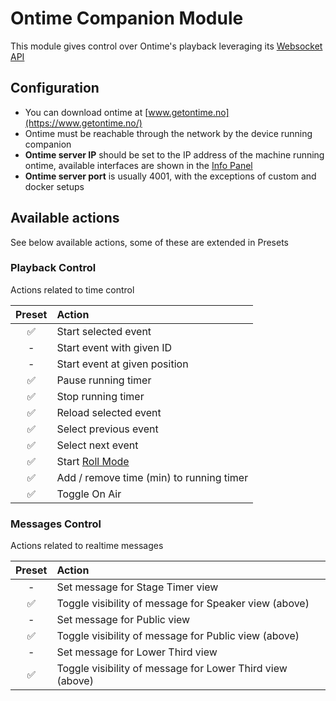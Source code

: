 # Ontime Companion Module

This module gives control over Ontime's playback leveraging
its [Websocket API](https://cpvalente.gitbook.io/ontime/control-and-feedback/websocket-api)

## Configuration

- You can download ontime at [www.getontime.no](https://www.getontime.no/)
- Ontime must be reachable through the network by the device running companion
- **Ontime server IP** should be set to the IP address of the machine running ontime, available interfaces are
  shown in the [Info Panel](https://cpvalente.gitbook.io/ontime/main-concepts/interface-1/info)
- **Ontime server port** is usually 4001, with the exceptions of custom and docker setups

## Available actions

See below available actions, some of these are extended in Presets

### Playback Control

Actions related to time control

| Preset | Action                                                               |
| :----: | :------------------------------------------------------------------- |
|   ✅   | Start selected event                                                 |
|   -    | Start event with given ID                                            |
|   -    | Start event at given position                                        |
|   ✅   | Pause running timer                                                  |
|   ✅   | Stop running timer                                                   |
|   ✅   | Reload selected event                                                |
|   ✅   | Select previous event                                                |
|   ✅   | Select next event                                                    |
|   ✅   | Start [Roll Mode](https://cpvalente.gitbook.io/ontime/features/roll) |
|   ✅   | Add / remove time (min) to running timer                             |
|   ✅   | Toggle On Air                                                        |

### Messages Control

Actions related to realtime messages

| Preset | Action                                                    |
| :----: | :-------------------------------------------------------- |
|   -    | Set message for Stage Timer view                          |
|   ✅   | Toggle visibility of message for Speaker view (above)     |
|   -    | Set message for Public view                               |
|   ✅   | Toggle visibility of message for Public view (above)      |
|   -    | Set message for Lower Third view                          |
|   ✅   | Toggle visibility of message for Lower Third view (above) |
